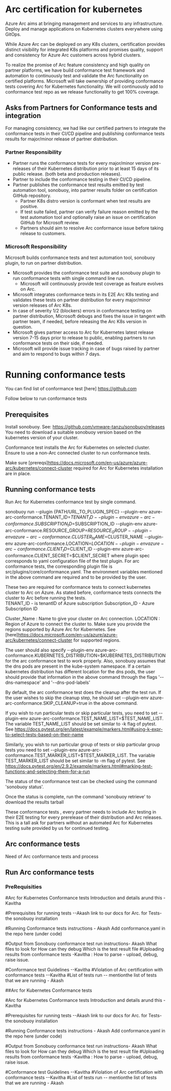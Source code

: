  # Arc certification for kubernetes

 Azure Arc aims at bringing management and services to any infrastructure. Deploy and manage applications on Kubernetes clusters everywhere using GitOps.  

While Azure Arc can be deployed on any K8s clusters, certification provides distinct visibility for integrated K8s platforms and promises quality, support and consistency for Azure Arc customers across hybrid clusters. 

To realize the promise of Arc feature consistency and high quality on partner platforms, we have build conformance test framework and automation to continuously test and validate the Arc functionality on certified platforms. Microsoft will take ownership of providing conformance tests covering Arc for Kubernetes functionality. We will continuously add to conformance test repo as we release functionality to get 100% coverage. 

## Asks from Partners for Conformance tests and integration

For managing consistency, we had like our certified partners to integrate the conformance tests in their CI/CD pipeline and publishing conformance tests results for major/minor release of partner distribution. 

### Partner Responsibility
- Partner runs the conformance tests for every major/minor version pre-releases of their Kubernetes distribution prior to at least 15 days of its public release. (both beta and production releases). 
- Partner to include the conformance testing in their CI/CD pipeline.
- Partner publishes the conformance test results emitted by test automation tool, sonobuoy, into partner results folder on certification GitHub repository. 
    - Partner K8s distro version is conformant when test results are positive. 
    - If test suite failed, partner can verify failure reason emitted by the test automation tool and optionally raise an issue on certification GitHub for Microsoft review. 
    - Partners should aim to resolve Arc conformance issue before taking release to customers.   

### Microsoft Responsibility 
Microsoft builds conformance tests and test automation tool, sonobuoy plugin, to run on partner distribution. 
- Microsoft provides the conformance test suite and sonobuoy plugin to run conformance tests with single command line run. 
    - Microsoft will continuously provide test coverage as feature evolves on Arc. 
- Microsoft integrates conformance tests in its E2E Arc K8s testing and validates these tests on partner distribution for every major/minor version releases of Arc K8s. 
- In case of severity 1/2 (blockers) errors in conformance testing on partner distribution, Microsoft debugs and fixes the issue in tangent with partner team, if needed, before releasing the Arc K8s version in question.     
- Microsoft gives partner access to Arc for Kubernetes latest release version 7-15 days prior to release to public, enabling partners to run conformance tests on their side, if needed. 
- Microsoft will provide issue tracking in case of bugs raised by partner and aim to respond to bugs within 7 days. 

# Running conformance tests

You can find list of conformance test [here] https://github.com 

Follow below to run conformance tests

## Prerequisites 

Install sonobuoy. See: https://github.com/vmware-tanzu/sonobuoy/releases You need to download a suitable sonobuoy version based on the kubernetes version of your cluster.

Conformance test installs the Arc for Kubernetes on selected cluster. Ensure to use a non-Arc connected cluster to run conformance tests.

Make sure [prereqs]https://docs.microsoft.com/en-us/azure/azure-arc/kubernetes/connect-cluster required for Arc for Kubernetes installation are in place.

## Running conformance tests

Run Arc for Kubernetes conformance test by single command. 

sonobuoy run --plugin {PATH/URL_TO_PLUGIN_SPEC} --plugin-env azure-arc-conformance.TENANT_ID=$TENANT_ID --plugin-env azure-arc-conformance.SUBSCRIPTION_ID=$SUBSCRIPTION_ID --plugin-env azure-arc-conformance.RESOURCE_GROUP=$RESOURCE_GROUP --plugin-env azure-arc-conformance.CLUSTER_NAME=$CLUSTER_NAME --plugin-env azure-arc-conformance.LOCATION=$LOCATION --plugin-env azure-arc-conformance.CLIENT_ID=$CLIENT_ID --plugin-env azure-arc-conformance.CLIENT_SECRET=$CLIENT_SECRET where plugin spec corresponds to yaml configuration file of the test plugin. For arc conformance tests, the corresponding plugin file is src/plugins/core/conformance.yaml. The environment variables mentioned in the above command are required and to be provided by the user.

These two are required for conformance tests to connect kubernetes cluster to Arc on Azure. As stated before, conformance tests connects the cluster to Arc before running the tests.  
TENANT_ID - is tenantID of Azure subscription 
Subscription_ID - Azure Subscription ID

Cluster_Name : Name to give your cluster on Arc connection.
LOCATION : Region of Azure to connect the cluster to. Make sure you provide the regions supported by Azure Arc for Kubernetes. See [here]https://docs.microsoft.com/en-us/azure/azure-arc/kubernetes/connect-cluster for supported regions.  


The user should also specify --plugin-env azure-arc-conformance.KUBERNETES_DISTRIBUTION=$KUBERNETES_DISTRIBUTION for the arc conformance test to work properly. Also, sonobuoy assumes that the dns pods are present in the kube-system namespace. If a certain kubernetes distribution has different location for the dns pods, the user should provide that information in the above command through the flags '--dns-namespace' and '--dns-pod-labels'

By default, the arc conformance test does the cleanup after the test run. If the user wishes to skip the cleanup step, he should set --plugin-env azure-arc-conformance.SKIP_CLEANUP=true in the above command.

If you wish to run particular tests or skip particular tests, you need to set --plugin-env azure-arc-conformance.TEST_NAME_LIST=$TEST_NAME_LIST. The variable TEST_NAME_LIST should be set similar to -k flag of pytest. See https://docs.pytest.org/en/latest/example/markers.html#using-k-expr-to-select-tests-based-on-their-name

Similarly, you wish to run particular group of tests or skip particular group tests you need to set --plugin-env azure-arc-conformance.TEST_MARKER_LIST=$TEST_MARKER_LIST. The variable TEST_MARKER_LIST should be set similar to -m flag of pytest. See https://docs.pytest.org/en/2.9.2/example/markers.html#marking-test-functions-and-selecting-them-for-a-run

The status of the conformance test can be checked using the command 'sonobuoy status'.

Once the status is complete, run the command 'sonobuoy retrieve' to download the results tarball

These conformance tests , every partner needs to include Arc testing in their E2E testing for every prerelease of their distribution and Arc releases. This is a tall ask for partners without an automated Arc for Kubernetes testing suite provided by us for continued testing.

 ## Arc conformance tests

 Need of Arc conformance tests and process
 
 ## Run Arc conformance tests

 ### PreRequisities 
 
 
 #Arc for Kubernetes Conformance tests 
 Introduction and details arund this - Kavitha

#Prerequisites for running tests
--Akash link to our docs for Arc. 
for Tests- the sonobuoy installation

#Running Conformance tests
instructions - Akash
Add conformance.yaml in the repo here (under code)

#Output from Sonobuoy conformance test run
instructions- Akash
What files to look for 
How can they debug
Which is the test result file 
#Uploading results from conformance tests
-Kavitha : How to parse - upload, debug, raise issue. 

#Conformance test Guidelines
--Kavitha
#Violation of Arc certification with conformance tests 
--Kavitha
#List of tests run
-- mentionthe list of tests that we are running - Akash







##Arc for Kubernetes Conformance tests


#Arc for Kubernetes Conformance tests 
Introduction and details arund this - Kavitha

#Prerequisites for running tests
--Akash link to our docs for Arc. 
for Tests- the sonobuoy installation

#Running Conformance tests
instructions - Akash
Add conformance.yaml in the repo here (under code)

#Output from Sonobuoy conformance test run
instructions- Akash
What files to look for 
How can they debug
Which is the test result file 
#Uploading results from conformance tests
-Kavitha : How to parse - upload, debug, raise issue. 

#Conformance test Guidelines
--Kavitha
#Violation of Arc certification with conformance tests 
--Kavitha
#List of tests run
-- mentionthe list of tests that we are running - Akash

